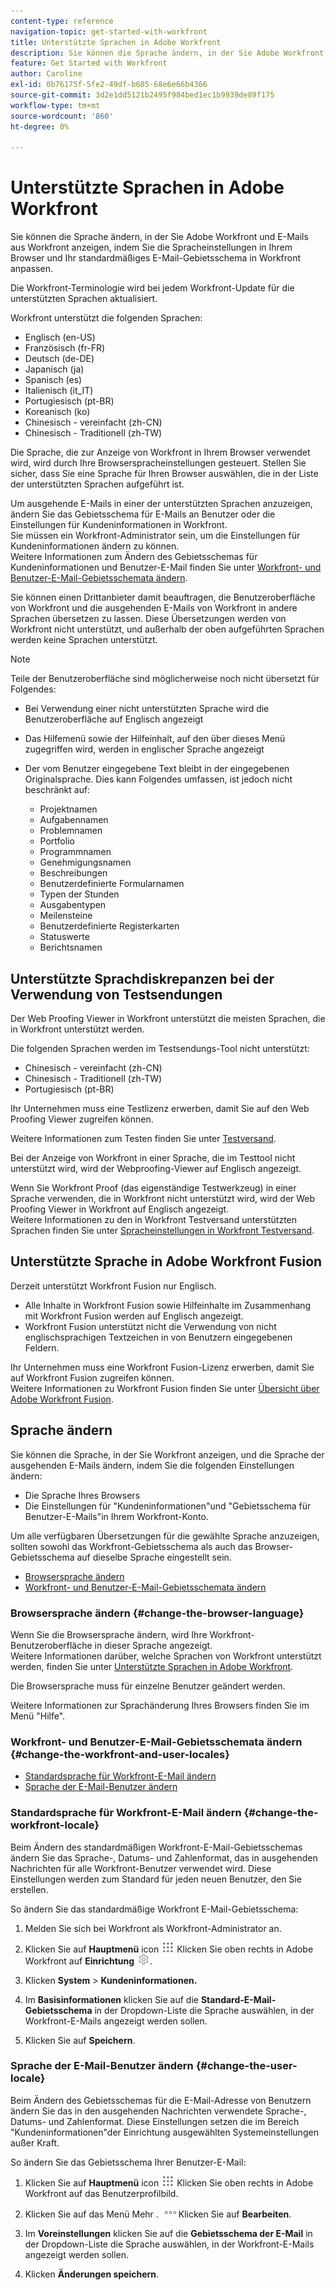 ```yaml
---
content-type: reference
navigation-topic: get-started-with-workfront
title: Unterstützte Sprachen in Adobe Workfront
description: Sie können die Sprache ändern, in der Sie Adobe Workfront und E-Mails aus Workfront anzeigen, indem Sie die Spracheinstellungen in Ihrem Browser und Ihr standardmäßiges E-Mail-Gebietsschema in Workfront anpassen.
feature: Get Started with Workfront
author: Caroline
exl-id: 0b76175f-5fe2-49df-b605-68e6e66b4366
source-git-commit: 3d2e1dd5121b2495f984bed1ec1b9939de89f175
workflow-type: tm+mt
source-wordcount: '860'
ht-degree: 0%

---
```


# Unterstützte Sprachen in Adobe Workfront

Sie können die Sprache ändern, in der Sie Adobe Workfront und E-Mails aus Workfront anzeigen, indem Sie die Spracheinstellungen in Ihrem Browser und Ihr standardmäßiges E-Mail-Gebietsschema in Workfront anpassen.

Die Workfront-Terminologie wird bei jedem Workfront-Update für die unterstützten Sprachen aktualisiert.

Workfront unterstützt die folgenden Sprachen:

* Englisch (en-US)
* Französisch (fr-FR)
* Deutsch (de-DE)
* Japanisch (ja)
* Spanisch (es)
* Italienisch (it_IT)
* Portugiesisch (pt-BR)
* Koreanisch (ko)
* Chinesisch - vereinfacht (zh-CN)
* Chinesisch - Traditionell (zh-TW)

Die Sprache, die zur Anzeige von Workfront in Ihrem Browser verwendet wird, wird durch Ihre Browserspracheinstellungen gesteuert. Stellen Sie sicher, dass Sie eine Sprache für Ihren Browser auswählen, die in der Liste der unterstützten Sprachen aufgeführt ist.

Um ausgehende E-Mails in einer der unterstützten Sprachen anzuzeigen, ändern Sie das Gebietsschema für E-Mails an Benutzer oder die Einstellungen für Kundeninformationen in Workfront.\
Sie müssen ein Workfront-Administrator sein, um die Einstellungen für Kundeninformationen ändern zu können.\
Weitere Informationen zum Ändern des Gebietsschemas für Kundeninformationen und Benutzer-E-Mail finden Sie unter [Workfront- und Benutzer-E-Mail-Gebietsschemata ändern](#change-the-workfront-and-user-locales).

Sie können einen Drittanbieter damit beauftragen, die Benutzeroberfläche von Workfront und die ausgehenden E-Mails von Workfront in andere Sprachen übersetzen zu lassen. Diese Übersetzungen werden von Workfront nicht unterstützt, und außerhalb der oben aufgeführten Sprachen werden keine Sprachen unterstützt.

>[!NOTE]
>
>Teile der Benutzeroberfläche sind möglicherweise noch nicht übersetzt für Folgendes:
>
>* Bei Verwendung einer nicht unterstützten Sprache wird die Benutzeroberfläche auf Englisch angezeigt
>* Das Hilfemenü sowie der Hilfeinhalt, auf den über dieses Menü zugegriffen wird, werden in englischer Sprache angezeigt
>* Der vom Benutzer eingegebene Text bleibt in der eingegebenen Originalsprache. Dies kann Folgendes umfassen, ist jedoch nicht beschränkt auf:
   >
   >   * Projektnamen
   >   * Aufgabennamen
   >   * Problemnamen
   >   * Portfolio
   >   * Programmnamen
   >   * Genehmigungsnamen
   >   * Beschreibungen
   >   * Benutzerdefinierte Formularnamen
   >   * Typen der Stunden
   >   * Ausgabentypen
   >   * Meilensteine
   >   * Benutzerdefinierte Registerkarten
   >   * Statuswerte
   >   * Berichtsnamen
>


## Unterstützte Sprachdiskrepanzen bei der Verwendung von Testsendungen

Der Web Proofing Viewer in Workfront unterstützt die meisten Sprachen, die in Workfront unterstützt werden.

Die folgenden Sprachen werden im Testsendungs-Tool nicht unterstützt:

* Chinesisch - vereinfacht (zh-CN)
* Chinesisch - Traditionell (zh-TW)
* Portugiesisch (pt-BR)

Ihr Unternehmen muss eine Testlizenz erwerben, damit Sie auf den Web Proofing Viewer zugreifen können.

Weitere Informationen zum Testen finden Sie unter [Testversand](../review-and-approve-work/proofing/proofing.md).

Bei der Anzeige von Workfront in einer Sprache, die im Testtool nicht unterstützt wird, wird der Webproofing-Viewer auf Englisch angezeigt.

Wenn Sie Workfront Proof (das eigenständige Testwerkzeug) in einer Sprache verwenden, die in Workfront nicht unterstützt wird, wird der Web Proofing Viewer in Workfront auf Englisch angezeigt.\
Weitere Informationen zu den in Workfront Testversand unterstützten Sprachen finden Sie unter [Spracheinstellungen in Workfront Testversand](../workfront-proof/wp-getstarted/system-information/language-settings.md).

## Unterstützte Sprache in Adobe Workfront Fusion

Derzeit unterstützt Workfront Fusion nur Englisch.

* Alle Inhalte in Workfront Fusion sowie Hilfeinhalte im Zusammenhang mit Workfront Fusion werden auf Englisch angezeigt.
* Workfront Fusion unterstützt nicht die Verwendung von nicht englischsprachigen Textzeichen in von Benutzern eingegebenen Feldern.

Ihr Unternehmen muss eine Workfront Fusion-Lizenz erwerben, damit Sie auf Workfront Fusion zugreifen können.\
Weitere Informationen zu Workfront Fusion finden Sie unter [Übersicht über Adobe Workfront Fusion](../workfront-fusion/get-started/workfront-fusion-overview.md).

## Sprache ändern

Sie können die Sprache, in der Sie Workfront anzeigen, und die Sprache der ausgehenden E-Mails ändern, indem Sie die folgenden Einstellungen ändern:

* Die Sprache Ihres Browsers
* Die Einstellungen für &quot;Kundeninformationen&quot;und &quot;Gebietsschema für Benutzer-E-Mails&quot;in Ihrem Workfront-Konto.

Um alle verfügbaren Übersetzungen für die gewählte Sprache anzuzeigen, sollten sowohl das Workfront-Gebietsschema als auch das Browser-Gebietsschema auf dieselbe Sprache eingestellt sein.

* [Browsersprache ändern](#change-the-browser-language)
* [Workfront- und Benutzer-E-Mail-Gebietsschemata ändern](#change-the-workfront-and-user-locales)

### Browsersprache ändern {#change-the-browser-language}

Wenn Sie die Browsersprache ändern, wird Ihre Workfront-Benutzeroberfläche in dieser Sprache angezeigt.\
Weitere Informationen darüber, welche Sprachen von Workfront unterstützt werden, finden Sie unter [Unterstützte Sprachen in Adobe Workfront](#supported-languages).

Die Browsersprache muss für einzelne Benutzer geändert werden.

Weitere Informationen zur Sprachänderung Ihres Browsers finden Sie im Menü &quot;Hilfe&quot;.

### Workfront- und Benutzer-E-Mail-Gebietsschemata ändern {#change-the-workfront-and-user-locales}

* [Standardsprache für Workfront-E-Mail ändern](#change-the-workfront-locale)
* [Sprache der E-Mail-Benutzer ändern](#change-the-user-locale)

### Standardsprache für Workfront-E-Mail ändern {#change-the-workfront-locale}

Beim Ändern des standardmäßigen Workfront-E-Mail-Gebietsschemas ändern Sie das Sprache-, Datums- und Zahlenformat, das in ausgehenden Nachrichten für alle Workfront-Benutzer verwendet wird. Diese Einstellungen werden zum Standard für jeden neuen Benutzer, den Sie erstellen.

So ändern Sie das standardmäßige Workfront E-Mail-Gebietsschema:

1. Melden Sie sich bei Workfront als Workfront-Administrator an.
1. Klicken Sie auf **Hauptmenü** icon ![](assets/main-menu-icon.png) Klicken Sie oben rechts in Adobe Workfront auf **Einrichtung** ![](assets/gear-icon-settings.png).

1. Klicken **System** > **Kundeninformationen.**

1. Im **Basisinformationen** klicken Sie auf die **Standard-E-Mail-Gebietsschema** in der Dropdown-Liste die Sprache auswählen, in der Workfront-E-Mails angezeigt werden sollen.

1. Klicken Sie auf **Speichern**.

### Sprache der E-Mail-Benutzer ändern {#change-the-user-locale}

Beim Ändern des Gebietsschemas für die E-Mail-Adresse von Benutzern ändern Sie das in den ausgehenden Nachrichten verwendete Sprache-, Datums- und Zahlenformat. Diese Einstellungen setzen die im Bereich &quot;Kundeninformationen&quot;der Einrichtung ausgewählten Systemeinstellungen außer Kraft.

So ändern Sie das Gebietsschema Ihrer Benutzer-E-Mail:

1. Klicken Sie auf **Hauptmenü** icon ![](assets/main-menu-icon.png) Klicken Sie oben rechts in Adobe Workfront auf das Benutzerprofilbild.

1. Klicken Sie auf das Menü Mehr . ![](assets/more-icon.png)Klicken Sie auf **Bearbeiten**.

1. Im **Voreinstellungen** klicken Sie auf die **Gebietsschema der E-Mail** in der Dropdown-Liste die Sprache auswählen, in der Workfront-E-Mails angezeigt werden sollen.

1. Klicken **Änderungen speichern**.
